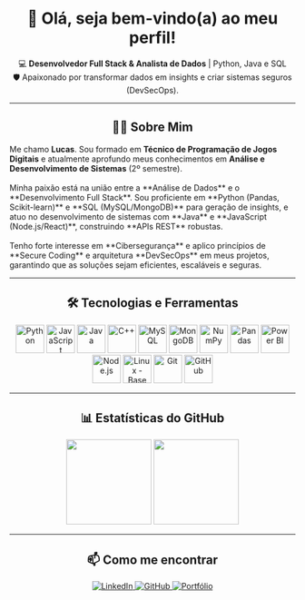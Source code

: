 <h1 align="center">👋 Olá, seja bem-vindo(a) ao meu perfil!</h1>

<p align="center">
  💻 <strong>Desenvolvedor Full Stack & Analista de Dados</strong> | Python, Java e SQL<br>
  🛡️ Apaixonado por transformar dados em insights e criar sistemas seguros (DevSecOps).
</p>

---

<h2 align="center">👨‍💻 Sobre Mim</h2>

<p align="left">
  Me chamo <strong>Lucas</strong>. Sou formado em <strong>Técnico de Programação de Jogos Digitais</strong> e atualmente aprofundo meus conhecimentos em <strong>Análise e Desenvolvimento de Sistemas</strong> (2º semestre).<br><br>
  Minha paixão está na união entre a **Análise de Dados** e o **Desenvolvimento Full Stack**. Sou proficiente em **Python (Pandas, Scikit-learn)** e **SQL (MySQL/MongoDB)** para geração de insights, e atuo no desenvolvimento de sistemas com **Java** e **JavaScript (Node.js/React)**, construindo **APIs REST** robustas.<br><br>
  Tenho forte interesse em **Cibersegurança** e aplico princípios de **Secure Coding** e arquitetura **DevSecOps** em meus projetos, garantindo que as soluções sejam eficientes, escaláveis e seguras.
</p>

---

<h2 align="center">🛠️ Tecnologias e Ferramentas</h2>

<div align="center">
  <img src="https://cdn.jsdelivr.net/gh/devicons/devicon/icons/python/python-original.svg" height="50" alt="Python" />
  <img src="https://cdn.jsdelivr.net/gh/devicons/devicon/icons/javascript/javascript-original.svg" height="50" alt="JavaScript" />
  <img src="https://cdn.jsdelivr.net/gh/devicons/devicon/icons/java/java-original.svg" height="50" alt="Java" />
  <img src="https://cdn.jsdelivr.net/gh/devicons/devicon/icons/cplusplus/cplusplus-original.svg" height="50" alt="C++" />

  <img src="https://cdn.jsdelivr.net/gh/devicons/devicon/icons/mysql/mysql-original.svg" height="50" alt="MySQL" />
  <img src="https://cdn.jsdelivr.net/gh/devicons/devicon/icons/mongodb/mongodb-original.svg" height="50" alt="MongoDB" />

  <img src="https://cdn.jsdelivr.net/gh/devicons/devicon/icons/numpy/numpy-original.svg" height="50" alt="NumPy" />
  <img src="https://cdn.jsdelivr.net/gh/devicons/devicon/icons/pandas/pandas-original.svg" height="50" alt="Pandas" />
  <img src="https://img.icons8.com/color/48/power-bi.png" height="50" alt="Power BI" />
  <img src="https://cdn.jsdelivr.net/gh/devicons/devicon/icons/nodejs/nodejs-original.svg" height="50" alt="Node.js" />
  <img src="https://cdn.jsdelivr.net/gh/devicons/devicon/icons/linux/linux-original.svg" height="50" alt="Linux - Base de Cyber" />
  <img src="https://cdn.jsdelivr.net/gh/devicons/devicon/icons/git/git-original.svg" height="50" alt="Git" />
  <img src="https://cdn.jsdelivr.net/gh/devicons/devicon/icons/github/github-original.svg" height="50" alt="GitHub" />
</div>

---

<h2 align="center">📊 Estatísticas do GitHub</h2>

<div align="center">
  <img src="https://github-readme-stats.vercel.app/api?username=LuukaDev&show_icons=true&theme=dracula&include_all_commits=true&count_private=true" height="150" />
  <img src="https://github-readme-stats.vercel.app/api/top-langs?username=LuukaDev&layout=compact&langs_count=6&theme=dracula" height="150" />
</div>

---

<h2 align="center">📫 Como me encontrar</h2>

<p align="center">
  <a href="https://www.linkedin.com/in/lucasnogsilva/" target="_blank">
    <img src="https://img.shields.io/badge/LinkedIn-blue?style=for-the-badge&logo=linkedin" alt="LinkedIn" />
  </a>
  <a href="https://github.com/LuukaDev" target="_blank">
    <img src="https://img.shields.io/badge/GitHub-000?style=for-the-badge&logo=github" alt="GitHub" />
  </a>
  <a href="https://nogcode.netlify.app" target="_blank">
    <img src="https://img.shields.io/badge/Portfólio-24292f?style=for-the-badge&logo=vercel&logoColor=white" alt="Portfólio" />
  </a>
</p>
